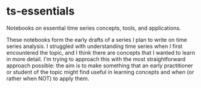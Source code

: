 # ts-essentials
Notebooks on essential time series concepts, tools, and applications.

These notebooks form the early drafts of a series I plan to write on time series analysis. I struggled with understanding time series when I first encountered the topic, and I think there are concepts that I wanted to learn in more detail. I'm trying to approach this with the most straightforward approach possible: the aim is to make something that an early practitioner or student of the topic might find useful in learning concepts and when (or rather when NOT) to apply them.
